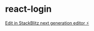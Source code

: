 # react-login

[Edit in StackBlitz next generation editor ⚡️](https://stackblitz.com/~/github.com/nagvanshi9275/react-login)